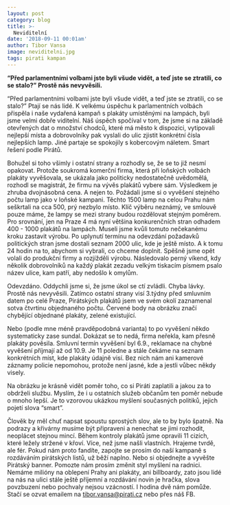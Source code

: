 ```yaml
---
layout: post
category: blog
title: >-
  Neviditelní
date: '2018-09-11 00:01am'
author: Tibor Vansa
image: neviditelni.jpg
tags: pirati kampan
---
```


<b> “Před parlamentními volbami jste byli všude vidět, a teď jste se ztratili, co se stalo?” Prostě nás nevyvěsili. </b>

“Před parlamentními volbami jste byli všude vidět, a teď jste se ztratili, co se stalo?” Ptají se nás lidé. K velkému úspěchu k parlamentních volbách přispěla i naše vydařená kampaň s plakáty umístěnými na lampách, byli jsme velmi dobře viditelní. Náš úspěch spočíval v tom, že jsme si na základě otevřených dat o množství chodců, které má město k dispozici, vytipovali nejlepší místa a dobrovolníky pak vyslali do ulic zjistit konkrétní čísla nejlepších lamp. Jiné partaje se spokojily s kobercovým náletem. Smart řešení podle Pirátů. 

Bohužel si toho všimly i ostatní strany a rozhodly se, že se to již nesmí opakovat. Protože soukromá komerční firma, která při loňských volbách plakáty vyvěšovala, se ukázala jako politicky nedostatečně uvědomělá, rozhodl se magistrát, že firmu na vývěs plakátů vybere sám.  Výsledkem je zhruba dvojnásobná cena. A nejen to. Požádali jsme si o vyvěšení stejného počtu lamp jako v loňské kampani. Těchto 1500 lamp na celou Prahu nám seškrtali na cca 500, prý nezbylo místo. Klíč výběru neznámý, ve smlouvě pouze máme, že lampy se mezi strany budou rozdělovat stejným poměrem. Pro srovnání, jen na Praze 4 má nyní většina konkurenčních stran odhadem 400 - 1000 plakátů na lampách. Museli jsme kvůli tomuto nečekanému kroku zastavit výrobu. Po uplynutí termínu na odevzdání požadavků politických stran jsme dostali seznam 2000 ulic, kde je ještě místo. A k tomu 24 hodin na to, abychom si vybrali, co chceme doplnit. Spěšně jsme opět volali do produkční firmy a rozjížděli výrobu. Následovalo perný víkend, kdy několik dobrovolníků na každý plakát zezadu velkým tiskacím písmem psalo název ulice, kam patří, aby nedošlo k omylům.

Odevzdáno. Oddychli jsme si, že jsme úkol se ctí zvládli. Chyba lávky. Prostě nás nevyvěsili. Zatímco ostatní strany visí 3.týdny před smluvním datem po celé Praze, Pirátských plakátů jsem ve svém okolí zaznamenal sotva čtvrtinu objednaného počtu. Červené body na obrázku značí chybějící objednané plakáty, zelené existující. 

Nebo (podle mne méně pravděpodobná varianta) to po vyvěšení někdo systematicky zase sundal. Dokázat se to nedá, firma neřekla, kam přesně plakáty pověsila. Smluvní termín vyvěšení byl 6.9., reklamace na chybné vyvěšení příjmají až od 10.9. Je 11 poledne a stále čekáme na seznam konkrétních míst, kde plakáty údajně visí. Bez nich nám ani kamerové záznamy policie nepomohou, protože není jasné, kde a jestli vůbec někdy visely. 

Na obrázku je krásně vidět poměr toho, co si Piráti zaplatili a jakou za to obdrželi službu. Myslím, že i u ostatních služeb občanům ten poměr nebude o mnoho lepší. Je to vzorovou ukázkou myšlení současných politiků, jejich pojetí slova “smart”.

Člověk by měl chuť napsat spoustu sprostých slov, ale to by bylo špatně. Na podrazy a křivárny musíme být připraveni a nenechat se jimi rozhodit, neoplácet stejnou mincí. Během kontroly plakátů jsme opravili 11 cizích, které ležely stržené v křoví. Více, než jsme našli vlastních. Hrajeme tvrdě, ale fér. 
Pokud nám proto fandíte, zapojte se prosím do naší kampaně s rozdáváním pirátských listů, už běží naplno. Nebo si objednejte a vyvěšte Pirátský banner. Pomozte nám prosím změnit styl myšlení na radnici.  Nemáme milióny na oblepení Prahy ani plakáty, ani billboardy, zato jsou lidé na nás na ulici stále ještě příjemní a rozdávání novin je hračka, slova povzbuzení nebo pochvaly nejsou vzácností. I hodina dvě nám pomůže. Stačí se ozvat emailem na tibor.vansa@pirati.cz nebo přes náš FB. 


